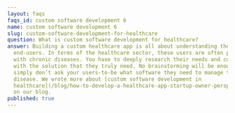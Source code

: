 ```yaml
---
layout: faqs
faqs_id: custom software development 6
name: custom software development 6
slug: custom-software-development-for-healthcare
question: What is custom software development for healthcare?
answer: Building a custom healthcare app is all about understanding the needs of
  end-users. In terms of the healthcare sector, these users are often patients
  with chronic diseases. You have to deeply research their needs and come up
  with the solution that they truly need. No brainstorming will be enough if you
  simply don’t ask your users-to-be what software they need to manage their
  disease. We wrote more about [custom software development in
  healthcare](/blog/how-to-develop-a-healthcare-app-startup-owner-perspective/)
  on our blog.
published: true
---
```

